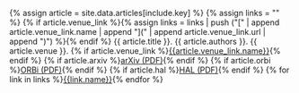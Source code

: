 {% assign article = site.data.articles[include.key] %}
{% assign links = "" %}
{% if article.venue_link %}{% assign links = links | push ("[" | append article.venue_link.name | append "](" | append article.venue_link.url | append ")") %}{% endif %}
{{ article.title }}. 
{{ article.authors }}. 
{{ article.venue }}. 
{% if article.venue_link %}[{{article.venue_link.name}}]({{article.venue_link.url}}){% endif %}
{% if article.arxiv %}[arXiv (PDF)](https://arxiv.org/abs/{{article.arxiv}}){% endif %}
{% if article.orbi %}[ORBi (PDF)](http://hdl.handle.net/{{article.orbi}}){% endif %}
{% if article.hal %}[HAL (PDF)](https://hal.archives-ouvertes.fr/{{article.hal}}){% endif %}
{% for link in links %}[{{link.name}}]({{link.url}}){% endfor %}
